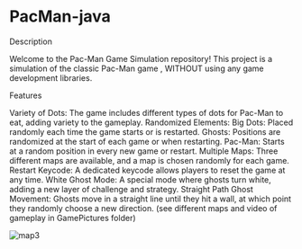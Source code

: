 # PacMan-java
Description

Welcome to the Pac-Man Game Simulation repository! This project is a simulation of the classic Pac-Man game , WITHOUT using any game development libraries.

Features

Variety of Dots: The game includes different types of dots for Pac-Man to eat, adding variety to the gameplay.
Randomized Elements:
Big Dots: Placed randomly each time the game starts or is restarted.
Ghosts: Positions are randomized at the start of each game or when restarting.
Pac-Man: Starts at a random position in every new game or restart.
Multiple Maps: Three different maps are available, and a map is chosen randomly for each game.
Restart Keycode: A dedicated keycode allows players to reset the game at any time.
White Ghost Mode: A special mode where ghosts turn white, adding a new layer of challenge and strategy.
Straight Path Ghost Movement: Ghosts move in a straight line until they hit a wall, at which point they randomly choose a new direction.
(see different maps and video of gameplay in GamePictures folder)

![map3](https://github.com/user-attachments/assets/67671e2b-35c8-4fbe-8b1b-d547e4080a77)
